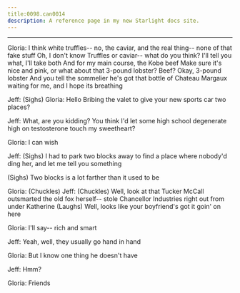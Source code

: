 ```yaml
---
title:0098.can0014
description: A reference page in my new Starlight docs site.
---
```

----- 
Gloria: I think white truffles-- no, the caviar, and the real thing-- none of 
that fake stuff
 Oh, I don't know
 Truffles or caviar-- what do you think? 
 I'll 
tell you what, I'll take both
 And for my main course, the Kobe beef
 Make sure 
it's nice and pink, or what about that 3-pound lobster? 
 Beef? 
 Okay, 3-pound 
lobster
 And you tell the sommelier he's got that bottle of Chateau Margaux 
waiting for me, and I hope its breathing
 
Jeff: (Sighs) 
Gloria: Hello
 Bribing the valet to give your new sports car two places? 
 
Jeff: What, are you kidding? 
 You think I'd let some high school degenerate 
high on testosterone touch my sweetheart? 
 
Gloria: I can wish
 
Jeff: (Sighs) I had to park two blocks away to find a place where nobody'd 
ding her, and let me tell you something


 (Sighs) Two blocks is a lot farther 
than it used to be
 
Gloria: (Chuckles) 
Jeff: (Chuckles) Well, look at that
 Tucker McCall outsmarted the old fox 
herself-- stole Chancellor Industries right out from under Katherine
 (Laughs) 
Well, looks like your boyfriend's got it goin' on here
 
Gloria: I'll say-- rich and smart
 
Jeff: Yeah, well, they usually go hand in hand
 
Gloria: But I know one thing he doesn't have
 
Jeff: Hmm? 
 
Gloria: Friends
 
